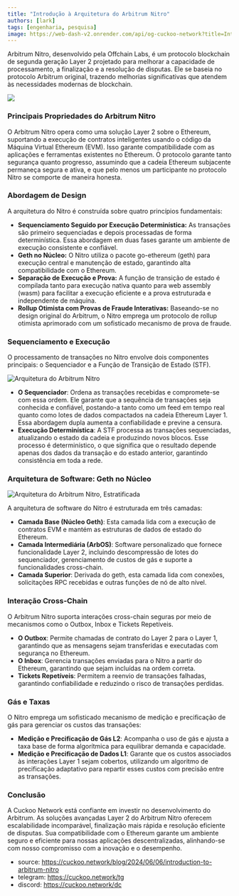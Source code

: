```yaml
---
title: "Introdução à Arquitetura do Arbitrum Nitro"
authors: [lark]
tags: [engenharia, pesquisa]
image: https://web-dash-v2.onrender.com/api/og-cuckoo-network?title=Introdução%20à%20Arquitetura%20do%20Arbitrum%20Nitro
---
```


Arbitrum Nitro, desenvolvido pela Offchain Labs, é um protocolo blockchain de segunda geração Layer 2 projetado para melhorar a capacidade de processamento, a finalização e a resolução de disputas. Ele se baseia no protocolo Arbitrum original, trazendo melhorias significativas que atendem às necessidades modernas de blockchain.

![](https://cuckoo-network.b-cdn.net/introduction-to-arbitrum-nitro.webp)

### Principais Propriedades do Arbitrum Nitro

O Arbitrum Nitro opera como uma solução Layer 2 sobre o Ethereum, suportando a execução de contratos inteligentes usando o código da Máquina Virtual Ethereum (EVM). Isso garante compatibilidade com as aplicações e ferramentas existentes no Ethereum. O protocolo garante tanto segurança quanto progresso, assumindo que a cadeia Ethereum subjacente permaneça segura e ativa, e que pelo menos um participante no protocolo Nitro se comporte de maneira honesta.

### Abordagem de Design

A arquitetura do Nitro é construída sobre quatro princípios fundamentais:

- **Sequenciamento Seguido por Execução Determinística:** As transações são primeiro sequenciadas e depois processadas de forma determinística. Essa abordagem em duas fases garante um ambiente de execução consistente e confiável.
- **Geth no Núcleo:** O Nitro utiliza o pacote go-ethereum (geth) para execução central e manutenção de estado, garantindo alta compatibilidade com o Ethereum.
- **Separação de Execução e Prova:** A função de transição de estado é compilada tanto para execução nativa quanto para web assembly (wasm) para facilitar a execução eficiente e a prova estruturada e independente de máquina.
- **Rollup Otimista com Provas de Fraude Interativas:** Baseando-se no design original do Arbitrum, o Nitro emprega um protocolo de rollup otimista aprimorado com um sofisticado mecanismo de prova de fraude.

### Sequenciamento e Execução

O processamento de transações no Nitro envolve dois componentes principais: o Sequenciador e a Função de Transição de Estado (STF).

![Arquitetura do Arbitrum Nitro](https://tp-misc.b-cdn.net/blockeden/arbitrum-nitro.webp "Arquitetura do Arbitrum Nitro")

- **O Sequenciador**: Ordena as transações recebidas e compromete-se com essa ordem. Ele garante que a sequência de transações seja conhecida e confiável, postando-a tanto como um feed em tempo real quanto como lotes de dados compactados na cadeia Ethereum Layer 1. Essa abordagem dupla aumenta a confiabilidade e previne a censura.
- **Execução Determinística**: A STF processa as transações sequenciadas, atualizando o estado da cadeia e produzindo novos blocos. Esse processo é determinístico, o que significa que o resultado depende apenas dos dados da transação e do estado anterior, garantindo consistência em toda a rede.

### Arquitetura de Software: Geth no Núcleo

![Arquitetura do Arbitrum Nitro, Estratificada](https://tp-misc.b-cdn.net/blockeden/arbitrum-nitro-architecture-layered.webp "Arquitetura do Arbitrum Nitro, Estratificada")

A arquitetura de software do Nitro é estruturada em três camadas:

- **Camada Base (Núcleo Geth)**: Esta camada lida com a execução de contratos EVM e mantém as estruturas de dados de estado do Ethereum.
- **Camada Intermediária (ArbOS)**: Software personalizado que fornece funcionalidade Layer 2, incluindo descompressão de lotes do sequenciador, gerenciamento de custos de gás e suporte a funcionalidades cross-chain.
- **Camada Superior**: Derivada do geth, esta camada lida com conexões, solicitações RPC recebidas e outras funções de nó de alto nível.

### Interação Cross-Chain

O Arbitrum Nitro suporta interações cross-chain seguras por meio de mecanismos como o Outbox, Inbox e Tickets Repetíveis.

- **O Outbox**: Permite chamadas de contrato do Layer 2 para o Layer 1, garantindo que as mensagens sejam transferidas e executadas com segurança no Ethereum.
- **O Inbox**: Gerencia transações enviadas para o Nitro a partir do Ethereum, garantindo que sejam incluídas na ordem correta.
- **Tickets Repetíveis**: Permitem a reenvio de transações falhadas, garantindo confiabilidade e reduzindo o risco de transações perdidas.

### Gás e Taxas

O Nitro emprega um sofisticado mecanismo de medição e precificação de gás para gerenciar os custos das transações:

- **Medição e Precificação de Gás L2**: Acompanha o uso de gás e ajusta a taxa base de forma algorítmica para equilibrar demanda e capacidade.
- **Medição e Precificação de Dados L1**: Garante que os custos associados às interações Layer 1 sejam cobertos, utilizando um algoritmo de precificação adaptativo para repartir esses custos com precisão entre as transações.

### Conclusão

A Cuckoo Network está confiante em investir no desenvolvimento do Arbitrum. As soluções avançadas Layer 2 do Arbitrum Nitro oferecem escalabilidade incomparável, finalização mais rápida e resolução eficiente de disputas. Sua compatibilidade com o Ethereum garante um ambiente seguro e eficiente para nossas aplicações descentralizadas, alinhando-se com nosso compromisso com a inovação e o desempenho.


- source: https://cuckoo.network/blog/2024/06/06/introduction-to-arbitrum-nitro
- telegram: https://cuckoo.network/tg
- discord: https://cuckoo.network/dc